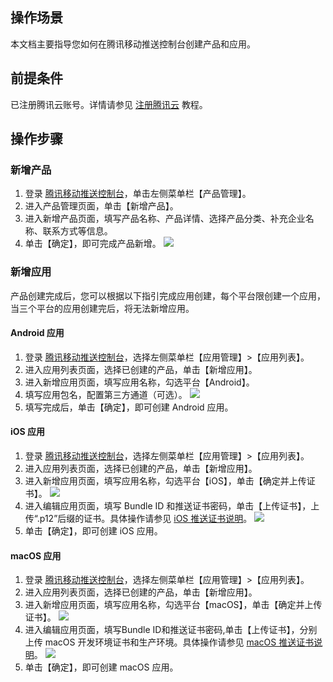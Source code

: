 ## 操作场景
本文档主要指导您如何在腾讯移动推送控制台创建产品和应用。

## 前提条件
已注册腾讯云账号。详情请参见 [注册腾讯云](https://cloud.tencent.com/document/product/378/17985) 教程。



## 操作步骤
### 新增产品
1. 登录 [腾讯移动推送控制台](https://console.cloud.tencent.com/tpns)，单击左侧菜单栏【产品管理】。
2. 进入产品管理页面，单击【新增产品】。
3. 进入新增产品页面，填写产品名称、产品详情、选择产品分类、补充企业名称、联系方式等信息。
4. 单击【确定】，即可完成产品新增。
![](https://main.qcloudimg.com/raw/8499b2c7633ef598268a52ad5422f6b1.png)


### 新增应用
产品创建完成后，您可以根据以下指引完成应用创建，每个平台限创建一个应用，当三个平台的应用创建完后，将无法新增应用。
#### Android 应用
1. 登录 [腾讯移动推送控制台](https://console.cloud.tencent.com/tpns)，选择左侧菜单栏【应用管理】>【应用列表】。
2. 进入应用列表页面，选择已创建的产品，单击【新增应用】。
3. 进入新增应用页面，填写应用名称，勾选平台【Android】。
4. 填写应用包名，配置第三方通道（可选）。
![](https://main.qcloudimg.com/raw/2acd5a85172ff36430c7c70e02114755.png)
5. 填写完成后，单击【确定】，即可创建 Android 应用。



#### iOS 应用
1. 登录 [腾讯移动推送控制台](https://console.cloud.tencent.com/tpns)，选择左侧菜单栏【应用管理】>【应用列表】。
2. 进入应用列表页面，选择已创建的产品，单击【新增应用】。
3. 进入新增应用页面，填写应用名称，勾选平台【iOS】，单击【确定并上传证书】。
![](https://main.qcloudimg.com/raw/042a0aa0d6be79471dbf320c387b92ba.png)
4. 进入编辑应用页面，填写 Bundle ID 和推送证书密码，单击【上传证书】，上传“.p12”后缀的证书。具体操作请参见 [iOS 推送证书说明](https://cloud.tencent.com/document/product/548/36664)。
![](https://main.qcloudimg.com/raw/587cf19595acb9f8a281a09f7f52e93b.png)
5. 单击【确定】，即可创建 iOS 应用。

#### macOS 应用
1. 登录 [腾讯移动推送控制台](https://console.cloud.tencent.com/tpns)，选择左侧菜单栏【应用管理】>【应用列表】。
2. 进入应用列表页面，选择已创建的产品，单击【新增应用】。
3. 进入新增应用页面，填写应用名称，勾选平台【macOS】，单击【确定并上传证书】。
![](https://main.qcloudimg.com/raw/876cd909869e92270742d1e0f6928b61.png)
4. 进入编辑应用页面，填写Bundle ID和推送证书密码,单击【上传证书】，分别上传 macOS 开发环境证书和生产环境。具体操作请参见 [macOS 推送证书说明](https://cloud.tencent.com/document/product/548/37095)。
![](https://main.qcloudimg.com/raw/78e5d8a15bad6e5fc33dc257795e72bc.png)
5. 单击【确定】，即可创建 macOS 应用。

